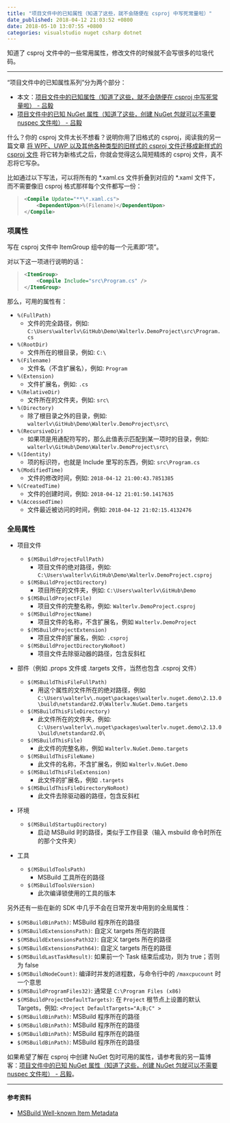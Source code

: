 ```yaml
---
title: "项目文件中的已知属性（知道了这些，就不会随便在 csproj 中写死常量啦）"
date_published: 2018-04-12 21:03:52 +0800
date: 2018-05-10 13:07:55 +0800
categories: visualstudio nuget csharp dotnet
---
```


知道了 csproj 文件中的一些常用属性，修改文件的时候就不会写很多的垃圾代码。

---

“项目文件中的已知属性系列”分为两个部分：

- 本文：[项目文件中的已知属性（知道了这些，就不会随便在 csproj 中写死常量啦） - 吕毅](/post/known-properties-in-csproj.html)
- [项目文件中的已知 NuGet 属性（知道了这些，创建 NuGet 包就可以不需要 nuspec 文件啦） - 吕毅](/post/known-nuget-properties-in-csproj.html)

什么？你的 csproj 文件太长不想看？说明你用了旧格式的 csproj，阅读我的另一篇文章 [将 WPF、UWP 以及其他各种类型的旧样式的 csproj 文件迁移成新样式的 csproj 文件](/post/introduce-new-style-csproj-into-net-framework.html) 将它转为新格式之后，你就会觉得这么简短精炼的 csproj 文件，真不忍将它写杂。

比如通过以下写法，可以将所有的 *.xaml.cs 文件折叠到对应的 *.xaml 文件下，而不需要像旧 csproj 格式那样每个文件都写一份：

> ```xml
> <Compile Update="**\*.xaml.cs">
>     <DependentUpon>%(Filename)</DependentUpon>
> </Compile>
> ```

<div id="toc"></div>

### 项属性

写在 csproj 文件中 ItemGroup 组中的每一个元素即“项”。

对以下这一项进行说明的话：

> ```xml
> <ItemGroup>  
>     <Compile Include="src\Program.cs" />  
> </ItemGroup> 
> ```

那么，可用的属性有：

+ `%(FullPath)`
    - 文件的完全路径，例如: `C:\Users\walterlv\GitHub\Demo\Walterlv.DemoProject\src\Program.cs`
+ `%(RootDir)`
    - 文件所在的根目录，例如: `C:\`
+ `%(Filename)`
    - 文件名（不含扩展名），例如: `Program`
+ `%(Extension)`
    - 文件扩展名，例如: `.cs`
+ `%(RelativeDir)`
    - 文件所在的文件夹，例如: `src\`
+ `%(Directory)`
    - 除了根目录之外的目录，例如: `walterlv\GitHub\Demo\Walterlv.DemoProject\src\`
+ `%(RecursiveDir)`
    - 如果项是用通配符写的，那么此值表示匹配到某一项时的目录，例如: `walterlv\GitHub\Demo\Walterlv.DemoProject\src\`
+ `%(Identity)`
    - 项的标识符，也就是 Include 里写的东西，例如: `src\Program.cs`
+ `%(ModifiedTime)`
    - 文件的修改时间，例如: `2018-04-12 21:00:43.7851385`
+ `%(CreatedTime)`
    - 文件的创建时间，例如: `2018-04-12 21:01:50.1417635`
+ `%(AccessedTime)`
    - 文件最近被访问的时间，例如: `2018-04-12 21:02:15.4132476`

### 全局属性

* 项目文件
    + `$(MSBuildProjectFullPath)`
        - 项目文件的绝对路径，例如: `C:\Users\walterlv\GitHub\Demo\Walterlv.DemoProject.csproj`
    + `$(MSBuildProjectDirectory)`
        - 项目所在的文件夹，例如: `C:\Users\walterlv\GitHub\Demo`
    + `$(MSBuildProjectFile)`
        - 项目文件的完整名称，例如: `Walterlv.DemoProject.csproj`
    + `$(MSBuildProjectName)`
        - 项目文件的名称，不含扩展名，例如 `Walterlv.DemoProject`
    + `$(MSBuildProjectExtension)`
        - 项目文件的扩展名，例如: `.csproj`
    + `$(MSBuildProjectDirectoryNoRoot)`
        - 项目文件去除驱动器的路径，包含反斜杠

* 部件（例如 .props 文件或 .targets 文件，当然也包含 .csproj 文件）
    + `$(MSBuildThisFileFullPath)`
        - 用这个属性的文件所在的绝对路径，例如 `C:\Users\walterlv\.nuget\packages\walterlv.nuget.demo\2.13.0\build\netstandard2.0\Walterlv.NuGet.Demo.targets`
    + `$(MSBuildThisFileDirectory)`
        - 此文件所在的文件夹，例如: `C:\Users\walterlv\.nuget\packages\walterlv.nuget.demo\2.13.0\build\netstandard2.0\`
    + `$(MSBuildThisFile)`
        - 此文件的完整名称，例如 `Walterlv.NuGet.Demo.targets`
    + `$(MSBuildThisFileName)`
        - 此文件的名称，不含扩展名，例如 `Walterlv.NuGet.Demo`
    + `$(MSBuildThisFileExtension)`
        - 此文件的扩展名，例如 `.targets`
    + `$(MSBuildThisFileDirectoryNoRoot)`
        - 此文件去除驱动器的路径，包含反斜杠

* 环境
    + `$(MSBuildStartupDirectory)`
        - 启动 MSBuild 时的路径，类似于工作目录（输入 msbuild 命令时所在的那个文件夹）

* 工具
    + `$(MSBuildToolsPath)`
        - MSBuild 工具所在的路径
    + `$(MSBuildToolsVersion)`
        - 此次编译锁使用的工具的版本

另外还有一些在新的 SDK 中几乎不会在日常开发中用到的全局属性：

- `$(MSBuildBinPath)`: MSBuild 程序所在的路径
- `$(MSBuildExtensionsPath)`: 自定义 targets 所在的路径
- `$(MSBuildExtensionsPath32)`: 自定义 targets 所在的路径
- `$(MSBuildExtensionsPath64)`: 自定义 targets 所在的路径
- `$(MSBuildLastTaskResult)`: 如果前一个 Task 结束后成功，则为 true；否则为 false
- `$(MSBuildNodeCount)`: 编译时并发的进程数，与命令行中的 `/maxcpucount` 时一个意思
- `$(MSBuildProgramFiles32)`: 通常是 `C:\Program Files (x86)`
- `$(MSBuildProjectDefaultTargets)`: 在 `Project` 根节点上设置的默认 Targets，例如: `<Project DefaultTargets="A;B;C" >`
- `$(MSBuildBinPath)`: MSBuild 程序所在的路径
- `$(MSBuildBinPath)`: MSBuild 程序所在的路径
- `$(MSBuildBinPath)`: MSBuild 程序所在的路径
- `$(MSBuildBinPath)`: MSBuild 程序所在的路径

如果希望了解在 csproj 中创建 NuGet 包时可用的属性，请参考我的另一篇博客：[项目文件中的已知 NuGet 属性（知道了这些，创建 NuGet 包就可以不需要 nuspec 文件啦） - 吕毅](/post/known-nuget-properties-in-csproj.html)。

---

#### 参考资料

- [MSBuild Well-known Item Metadata](https://msdn.microsoft.com/en-us/library/ms164313.aspx)
